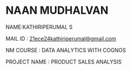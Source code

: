 # NAAN MUDHALVAN
NAME:KATHIRIPERUMAL S

MAIL ID : 21ece24kathiriperumal@gmail.com

NM COURSE : DATA ANALYTICS WITH COGNOS

PROJECT NAME : PRODUCT SALES ANALYSIS